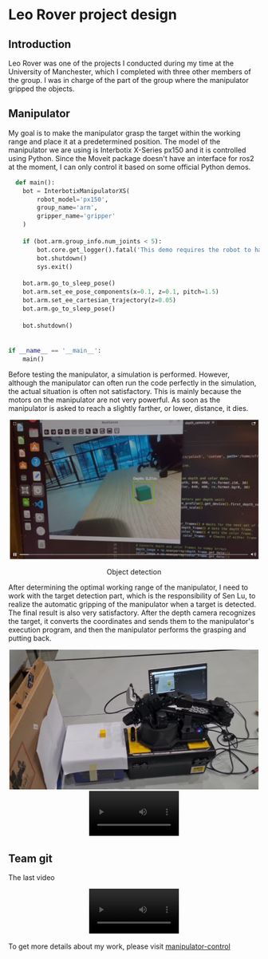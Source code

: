 # Leo Rover project design
## Introduction
Leo Rover was one of the projects I conducted during my time at the University of Manchester, which I completed with three other members of the group. I was in charge of the part of the group where the manipulator gripped the objects. 

## Manipulator
My goal is to make the manipulator grasp the target within the working range and place it at a predetermined position. The model of the manipulator we are using is Interbotix X-Series px150 and it is controlled using Python. Since the Moveit package doesn't have an interface for ros2 at the moment, I can only control it based on some official Python demos.

```python
  def main():
    bot = InterbotixManipulatorXS(
        robot_model='px150',
        group_name='arm',
        gripper_name='gripper'
    )

    if (bot.arm.group_info.num_joints < 5):
        bot.core.get_logger().fatal('This demo requires the robot to have at least 5 joints!')
        bot.shutdown()
        sys.exit()

    bot.arm.go_to_sleep_pose()
    bot.arm.set_ee_pose_components(x=0.1, z=0.1, pitch=1.5)
    bot.arm.set_ee_cartesian_trajectory(z=0.05)
    bot.arm.go_to_sleep_pose()

    bot.shutdown()


if __name__ == '__main__':
    main()
```
Before testing the manipulator, a simulation is performed. However, although the manipulator can often run the code perfectly in the simulation, the actual situation is often not satisfactory. This is mainly because the motors on the manipulator are not very powerful. As soon as the manipulator is asked to reach a slightly farther, or lower, distance, it dies.
<div align="center">
    <img src="./assets/images/object_detection.png" width="500px" display="inline"> 
    <div>
        <p>Object detection</p>
    </div>
</div>

After determining the optimal working range of the manipulator, I need to work with the target detection part, which is the responsibility of Sen Lu, to realize the automatic gripping of the manipulator when a target is detected. The final result is also very satisfactory. After the depth camera recognizes the target, it converts the coordinates and sends them to the manipulator's execution program, and then the manipulator performs the grasping and putting back.

<div align="center">
    <img src="./assets/images/detection and grasping.png" width="500px" display="inline"> 
    <video src='https://github.com/user-attachments/assets/850e8052-add1-40c3-94e8-9327034d4071' width=180/>
    <div>
        <p>Detection and grasping</p>
    </div>
</div>


## Team git

The last video
<div align="center">
  <video src='https://github.com/user-attachments/assets/f637c928-fb51-4673-b25d-bb0041735ce9' width=180/>
</div>

To get more details about my work, please visit [manipulator-control](https://github.com/Team-7-UOM/Manipulator-Control)
